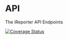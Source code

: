 # API
The iReporter API Endpoints

[![Coverage Status](https://coveralls.io/repos/github/SherylWaga/API/badge.svg?branch=ch-implement-Travis-162341102)](https://coveralls.io/github/SherylWaga/API?branch=ch-implement-Travis-162341102)
